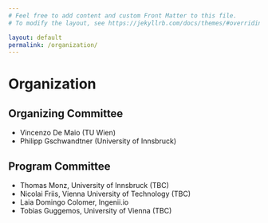 ```yaml
---
# Feel free to add content and custom Front Matter to this file.
# To modify the layout, see https://jekyllrb.com/docs/themes/#overriding-theme-defaults

layout: default
permalink: /organization/
---
```

# Organization

## Organizing Committee

* Vincenzo De Maio (TU Wien)
* Philipp Gschwandtner (University of Innsbruck)

## Program Committee

* Thomas Monz, University of Innsbruck (TBC)
* Nicolai Friis, Vienna University of Technology (TBC)
* Laia Domingo Colomer, Ingenii.io  
* Tobias Guggemos, University of Vienna (TBC)

